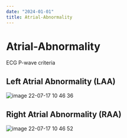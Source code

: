 ```yaml
---
date: "2024-01-01"
title: Atrial-Abnormality
---
```


# Atrial-Abnormality

ECG P-wave criteria

## Left Atrial Abnormality (LAA)
![image 22-07-17 10 46 36](https://i.imgur.com/WMFIdM6.png)
## Right Atrial Abnormality (RAA)
![image 22-07-17 10 46 52](https://i.imgur.com/2TdX8xX.png)
